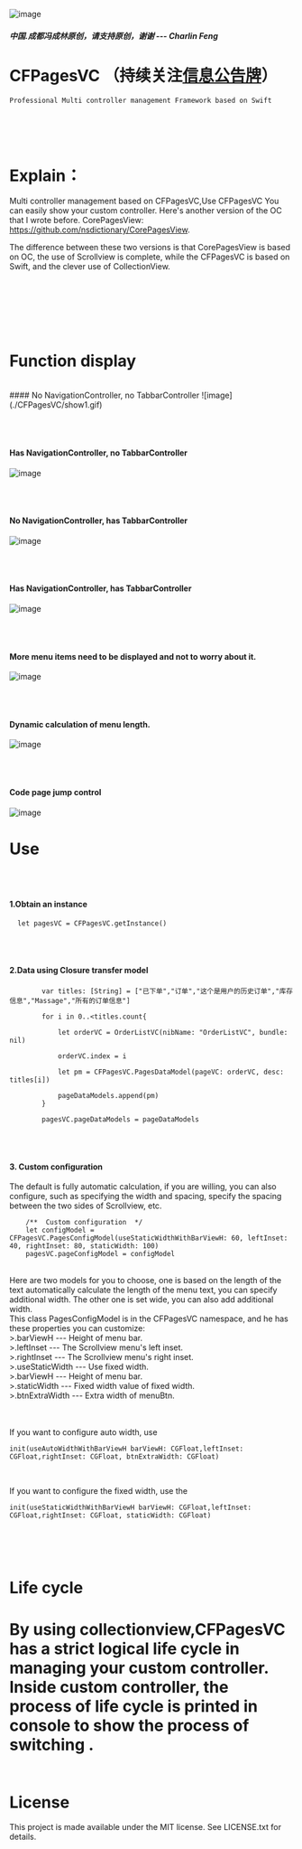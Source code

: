 ![image](./CFPagesVC/show.jpg)<br />
##### 中国.成都冯成林原创，请支持原创，谢谢            --- Charlin Feng

# CFPagesVC （持续关注[信息公告牌](https://github.com/CharlinFeng/Show)）
    Professional Multi controller management Framework based on Swift





<br /><br /><br />




Explain：
===============
Multi controller management based on CFPagesVC,Use CFPagesVC You can easily show your custom controller.
Here's another version of the OC that I wrote before.
CorePagesView: https://github.com/nsdictionary/CorePagesView.

The difference between these two versions is that CorePagesView is based on OC, the use of Scrollview is complete, while the CFPagesVC is based on Swift, and the clever use of CollectionView.

<br/><br/><br/>
Function display
===============
<br/>
#### No NavigationController, no TabbarController
![image](./CFPagesVC/show1.gif)<br />

<br/><br/>
#### Has NavigationController, no TabbarController
![image](./CFPagesVC/show2.gif)<br />

<br/><br/>
#### No NavigationController, has TabbarController
![image](./CFPagesVC/show3.gif)<br />

<br/><br/>
#### Has NavigationController, has TabbarController
![image](./CFPagesVC/show4.gif)<br />

<br/><br/>
#### More menu items need to be displayed and not to worry about it.
![image](./CFPagesVC/show5.gif)<br />

<br/><br/>
#### Dynamic calculation of menu length.
![image](./CFPagesVC/show6.gif)<br />

<br/><br/>
#### Code page jump control
![image](./CFPagesVC/show7.gif)<br />


Use
===============
<br/><br/>
#### 1.Obtain an instance
       
      let pagesVC = CFPagesVC.getInstance()


<br/><br/>
#### 2.Data using Closure transfer model

            var titles: [String] = ["已下单","订单","这个是用户的历史订单","库存信息","Massage","所有的订单信息"]
            
            for i in 0..<titles.count{
                
                let orderVC = OrderListVC(nibName: "OrderListVC", bundle: nil)
                
                orderVC.index = i
                
                let pm = CFPagesVC.PagesDataModel(pageVC: orderVC, desc: titles[i])
                
                pageDataModels.append(pm)
            }
            
            pagesVC.pageDataModels = pageDataModels


<br/><br/>
#### 3. Custom configuration
The default is fully automatic calculation, if you are willing, you can also configure, such as specifying the width and spacing, specify the spacing between the two sides of Scrollview, etc.

        /**  Custom configuration  */
        let configModel = CFPagesVC.PagesConfigModel(useStaticWidthWithBarViewH: 60, leftInset: 40, rightInset: 80, staticWidth: 100)
        pagesVC.pageConfigModel = configModel
        
<br/>
Here are two models for you to choose, one is based on the length of the text automatically calculate the length of the menu text, you can specify additional width. The other one is set wide, you can also add additional width.

<br/>
This class PagesConfigModel is in the CFPagesVC namespace, and he has these properties you can customize:<br />
>.barViewH --- Height of menu bar.<br />
>.leftInset --- The Scrollview menu's left inset.<br />
>.rightInset --- The Scrollview menu's right inset.<br />
>.useStaticWidth --- Use fixed width.<br />
>.barViewH --- Height of menu bar.<br />
>.staticWidth --- Fixed width value of fixed width.<br />
>.btnExtraWidth --- Extra width of menuBtn.

<br/><br/>
If you want to configure auto width, use

    init(useAutoWidthWithBarViewH barViewH: CGFloat,leftInset: CGFloat,rightInset: CGFloat, btnExtraWidth: CGFloat)
<br/>

If you want to configure the fixed width, use the

    init(useStaticWidthWithBarViewH barViewH: CGFloat,leftInset: CGFloat,rightInset: CGFloat, staticWidth: CGFloat)
    
<br/><br/><br/> 

Life cycle
===============
By using collectionview,CFPagesVC has a strict logical life cycle in managing your custom controller. Inside custom controller, the process of life cycle is printed in console to show the process of switching .
<br/><br/><br/> 
License
===============
This project is made available under the MIT license. See LICENSE.txt for details.
